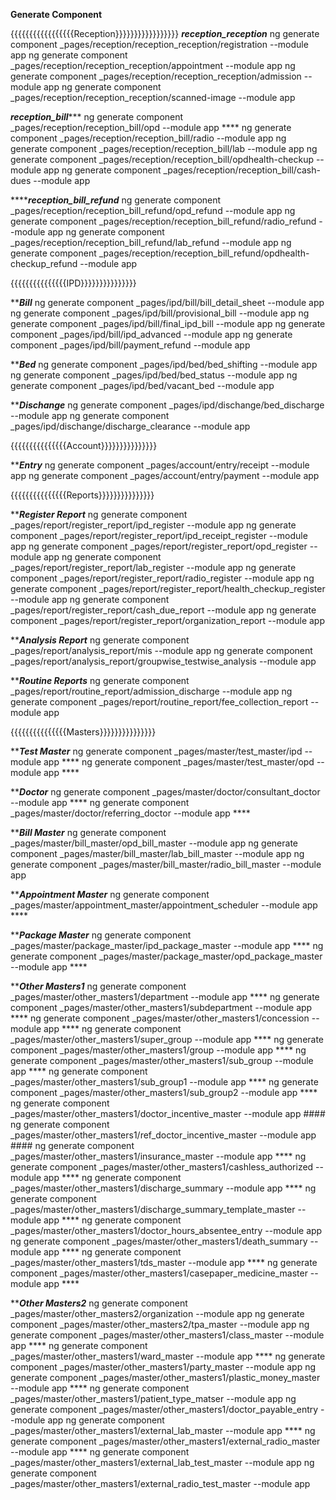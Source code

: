 **Generate Component**


{{{{{{{{{{{{{{{{{Reception}}}}}}}}}}}}}}}}}
*************reception_reception*************
ng generate component _pages/reception/reception_reception/registration --module app
ng generate component _pages/reception/reception_reception/appointment --module app
ng generate component _pages/reception/reception_reception/admission --module app
ng generate component _pages/reception/reception_reception/scanned-image --module app

*************reception_bill****************
ng generate component _pages/reception/reception_bill/opd --module app ****
ng generate component _pages/reception/reception_bill/radio --module app
ng generate component _pages/reception/reception_bill/lab --module app
ng generate component _pages/reception/reception_bill/opdhealth-checkup --module app
ng generate component _pages/reception/reception_bill/cash-dues --module app

*****************reception_bill_refund*************
ng generate component _pages/reception/reception_bill_refund/opd_refund --module app
ng generate component _pages/reception/reception_bill_refund/radio_refund --module app
ng generate component _pages/reception/reception_bill_refund/lab_refund --module app
ng generate component _pages/reception/reception_bill_refund/opdhealth-checkup_refund --module app



{{{{{{{{{{{{{{{IPD}}}}}}}}}}}}}}}

*******************Bill*****************
ng generate component _pages/ipd/bill/bill_detail_sheet --module app
ng generate component _pages/ipd/bill/provisional_bill --module app
ng generate component _pages/ipd/bill/final_ipd_bill --module app
ng generate component _pages/ipd/bill/ipd_advanced --module app
ng generate component _pages/ipd/bill/payment_refund --module app

*******************Bed*****************
ng generate component _pages/ipd/bed/bed_shifting --module app
ng generate component _pages/ipd/bed/bed_status --module app
ng generate component _pages/ipd/bed/vacant_bed --module app

*******************Dischange*****************
ng generate component _pages/ipd/dischange/bed_discharge --module app
ng generate component _pages/ipd/dischange/discharge_clearance --module app


{{{{{{{{{{{{{{{Account}}}}}}}}}}}}}}}

*******************Entry*****************
ng generate component _pages/account/entry/receipt --module app
ng generate component _pages/account/entry/payment --module app


{{{{{{{{{{{{{{{Reports}}}}}}}}}}}}}}}

*******************Register Report*****************
ng generate component _pages/report/register_report/ipd_register --module app
ng generate component _pages/report/register_report/ipd_receipt_register --module app
ng generate component _pages/report/register_report/opd_register --module app
ng generate component _pages/report/register_report/lab_register --module app
ng generate component _pages/report/register_report/radio_register --module app
ng generate component _pages/report/register_report/health_checkup_register --module app
ng generate component _pages/report/register_report/cash_due_report --module app
ng generate component _pages/report/register_report/organization_report --module app


*******************Analysis Report*****************
ng generate component _pages/report/analysis_report/mis --module app
ng generate component _pages/report/analysis_report/groupwise_testwise_analysis --module app

*******************Routine Reports*****************
ng generate component _pages/report/routine_report/admission_discharge --module app
ng generate component _pages/report/routine_report/fee_collection_report --module app


{{{{{{{{{{{{{{{Masters}}}}}}}}}}}}}}}

*******************Test Master*****************
ng generate component _pages/master/test_master/ipd --module app ****
ng generate component _pages/master/test_master/opd --module app ****

*******************Doctor*****************
ng generate component _pages/master/doctor/consultant_doctor --module app ****
ng generate component _pages/master/doctor/referring_doctor --module app ****

*******************Bill Master*****************
ng generate component _pages/master/bill_master/opd_bill_master --module app
ng generate component _pages/master/bill_master/lab_bill_master --module app
ng generate component _pages/master/bill_master/radio_bill_master --module app

*******************Appointment Master*****************
ng generate component _pages/master/appointment_master/appointment_scheduler --module app ****

*******************Package Master*****************
ng generate component _pages/master/package_master/ipd_package_master --module app ****
ng generate component _pages/master/package_master/opd_package_master --module app ****

*******************Other Masters1*****************
ng generate component _pages/master/other_masters1/department --module app ****
ng generate component _pages/master/other_masters1/subdepartment --module app ****
ng generate component _pages/master/other_masters1/concession --module app ****
ng generate component _pages/master/other_masters1/super_group --module app ****
ng generate component _pages/master/other_masters1/group --module app ****
ng generate component _pages/master/other_masters1/sub_group --module app ****
ng generate component _pages/master/other_masters1/sub_group1 --module app ****
ng generate component _pages/master/other_masters1/sub_group2 --module app ****
ng generate component _pages/master/other_masters1/doctor_incentive_master --module app ####
ng generate component _pages/master/other_masters1/ref_doctor_incentive_master --module app ####
ng generate component _pages/master/other_masters1/insurance_master --module app ****
ng generate component _pages/master/other_masters1/cashless_authorized --module app ****
ng generate component _pages/master/other_masters1/discharge_summary --module app ****
ng generate component _pages/master/other_masters1/discharge_summary_template_master --module app ****
ng generate component _pages/master/other_masters1/doctor_hours_absentee_entry --module app
ng generate component _pages/master/other_masters1/death_summary --module app ****
ng generate component _pages/master/other_masters1/tds_master --module app ****
ng generate component _pages/master/other_masters1/casepaper_medicine_master --module app ****

*******************Other Masters2*****************
ng generate component _pages/master/other_masters2/organization --module app
ng generate component _pages/master/other_masters2/tpa_master --module app
ng generate component _pages/master/other_masters1/class_master --module app ****
ng generate component _pages/master/other_masters1/ward_master --module app ****
ng generate component _pages/master/other_masters1/party_master --module app
ng generate component _pages/master/other_masters1/plastic_money_master --module app ****
ng generate component _pages/master/other_masters1/patient_type_matser --module app 
ng generate component _pages/master/other_masters1/doctor_payable_entry --module app
ng generate component _pages/master/other_masters1/external_lab_master --module app ****
ng generate component _pages/master/other_masters1/external_radio_master --module app ****
ng generate component _pages/master/other_masters1/external_lab_test_master --module app
ng generate component _pages/master/other_masters1/external_radio_test_master --module app

